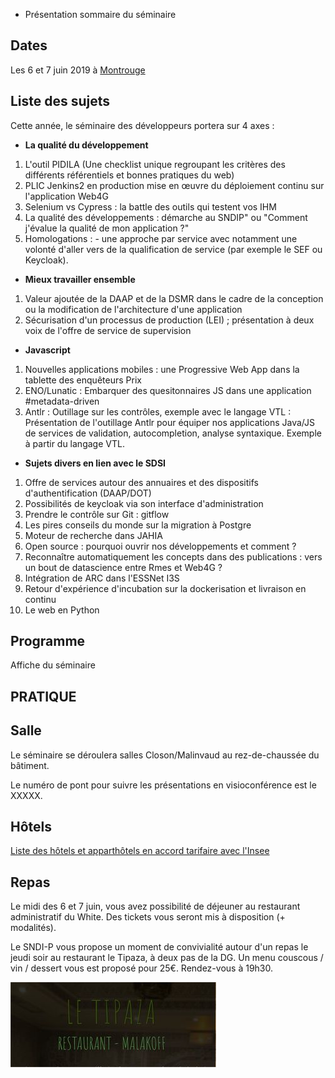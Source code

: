 + Présentation sommaire du séminaire


## Dates

Les 6 et 7 juin 2019 à [Montrouge](https://www.agora.insee.fr/cms/sites/agora/home/services/DG/white--fairway/acces-aux-batiments-white-et-fairway.html)

## Liste des sujets
Cette année, le séminaire des développeurs portera sur 4 axes :

* **La qualité du développement**
1.  L'outil PIDILA (Une checklist unique regroupant les critères des différents référentiels et bonnes pratiques du web)
1.  PLIC Jenkins2 en production mise en œuvre du déploiement continu sur l'application Web4G
1.  Selenium vs Cypress : la battle des outils qui testent vos IHM
1.  La qualité des développements : démarche au SNDIP" ou "Comment j'évalue la qualité de mon application ?"
1.  Homologations : - une approche par service avec notamment une volonté d'aller vers de la qualification de service (par exemple le SEF ou Keycloak).


* **Mieux travailler ensemble**
1.  Valeur ajoutée de la DAAP et de la DSMR dans le cadre de la conception ou la modification de l'architecture d'une application
1.  Sécurisation d'un processus de production (LEI) ; présentation à deux voix de l'offre de service de supervision



* **Javascript**
1. Nouvelles applications mobiles : une Progressive Web App dans la tablette des enquêteurs Prix
1. ENO/Lunatic : Embarquer des quesitonnaires JS dans une application #metadata-driven
1.  Antlr : Outillage sur les contrôles, exemple avec le langage VTL : Présentation de l'outillage Antlr pour équiper nos applications Java/JS de services de validation, autocompletion, analyse syntaxique. Exemple à partir du langage VTL.

* **Sujets divers en lien avec le SDSI**

1. Offre de services autour des annuaires et des dispositifs d'authentification (DAAP/DOT)
1. Possibilités de keycloak via son interface d'administration
1. Prendre le contrôle sur Git : gitflow 
1. Les pires conseils du monde sur la migration à Postgre
1. Moteur de recherche dans JAHIA
1. Open source : pourquoi ouvrir nos développements et comment ?
1. Reconnaître automatiquement les concepts dans des publications : vers un bout de datascience entre Rmes et Web4G ?
1. Intégration de ARC dans l'ESSNet I3S
1. Retour d'expérience d'incubation sur la dockerisation et livraison en continu
1. Le web en Python

## Programme
Affiche du séminaire 

## PRATIQUE

## Salle
Le séminaire se déroulera salles Closon/Malinvaud au rez-de-chaussée du bâtiment.

Le numéro de pont pour suivre les présentations en visioconférence est le XXXXX.

## Hôtels
[Liste des hôtels et apparthôtels en accord tarifaire avec l'Insee](https://www.agora.insee.fr/files/live/sites/agora/files/shared/agora/DG/Procedures/Hotels%20et%20residhome%20INSEE%202019.pdf)

## Repas
Le midi des 6 et 7 juin, vous avez possibilité de déjeuner au restaurant administratif du White. Des tickets vous seront mis à disposition (+ modalités).

Le SNDI-P vous propose un moment de convivialité autour d'un repas le jeudi soir au restaurant le Tipaza, à deux pas de la DG. Un menu couscous / vin / dessert vous est proposé pour 25€. Rendez-vous à 19h30.

![Le_Tipaza__Restaurant__Malakoff_-_Google_Chrome](uploads/57d7381da1d729c3eecc81bee9a025d5/Le_Tipaza__Restaurant__Malakoff_-_Google_Chrome.jpg)

